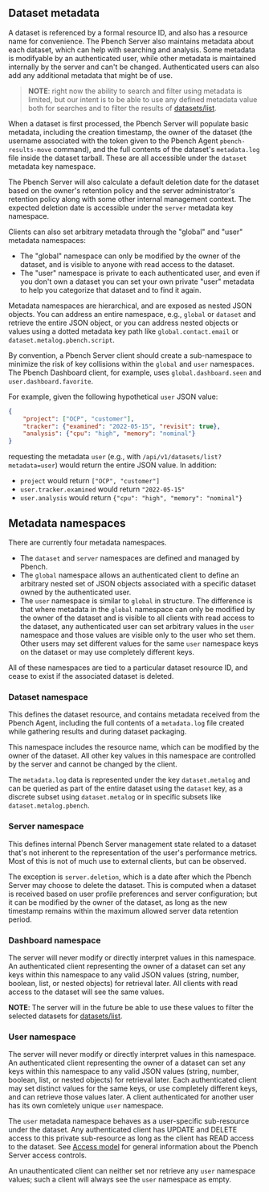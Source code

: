 ## Dataset metadata

A dataset is referenced by a formal resource ID, and also has a resource name
for convenience. The Pbench Server also maintains metadata about each dataset,
which can help with searching and analysis. Some metadata is modifyable by an
authenticated user, while other metadata is maintained internally by the server
and can't be changed. Authenticated users can also add any additional metadata
that might be of use.

>__NOTE__: right now the ability to search and filter using metadata is
limited, but our intent is to be able to use any defined metadata value both
for searches and to filter the results of [datasets/list](V1/list.md).

When a dataset is first processed, the Pbench Server will populate basic
metadata, including the creation timestamp, the owner of the dataset (the
username associated with the token given to the Pbench Agent
`pbench-results-move` command), and the full contents of the dataset's
`metadata.log` file inside the dataset tarball. These are all accessible
under the `dataset` metadata key namespace.

The Pbench Server will also calculate a default deletion date for the dataset
based on the owner's retention policy and the server administrator's retention
policy along with some other internal management context. The expected deletion
date is accessible under the `server` metadata key namespace.

Clients can also set arbitrary metadata through the "global" and "user"
metadata namespaces:
* The "global" namespace can only be modified by the owner of the dataset,
and is visible to anyone with read access to the dataset.
* The "user" namespace is private to each authenticated user, and even if you
don't own a dataset you can set your own private "user" metadata to help you
categorize that dataset and to find it again.

Metadata namespaces are hierarchical, and are exposed as nested JSON objects.
You can address an entire namespace, e.g., `global` or `dataset` and
retrieve the entire JSON object, or you can address nested objects or values
using a dotted metadata key path like `global.contact.email` or
`dataset.metalog.pbench.script`.

By convention, a Pbench Server client should create a sub-namespace to minimize
the risk of key collisions within the `global` and `user` namespaces. The
Pbench Dashboard client, for example, uses `global.dashboard.seen` and
`user.dashboard.favorite`.

For example, given the following hypothetical `user` JSON value:

```json
{
    "project": ["OCP", "customer"],
    "tracker": {"examined": "2022-05-15", "revisit": true},
    "analysis": {"cpu": "high", "memory": "nominal"}
}
```

requesting the metadata `user` (e.g., with `/api/v1/datasets/list?metadata=user`)
would return the entire JSON value. In addition:
* `project` would return `["OCP", "customer"]`
* `user.tracker.examined` would return `"2022-05-15"`
* `user.analysis` would return `{"cpu": "high", "memory": "nominal"}`

## Metadata namespaces

There are currently four metadata namespaces.

* The `dataset` and `server` namespaces are defined and managed by Pbench.
* The `global` namespace allows an authenticated client to define an
arbitrary nested set of JSON objects associated with a specific dataset
owned by the authenticated user.
* The `user` namespace is similar to `global` in structure. The difference
is that where metadata in the `global` namespace can only be modified by the
owner of the dataset and is visible to all clients with read access to the
dataset, any authenticated user can set arbitrary values in the `user`
namespace and those values are visible only to the user who set them. Other
users may set different values for the same `user` namespace keys on the
dataset or may use completely different keys.

All of these namespaces are tied to a particular dataset resource ID, and cease
to exist if the associated dataset is deleted.

### Dataset namespace

This defines the dataset resource, and contains metadata received from the
Pbench Agent, including the full contents of a `metadata.log` file created
while gathering results and during dataset packaging.

This namespace includes the resource name, which can be modified by the owner
of the dataset. All other key values in this namespace are controlled by the
server and cannot be changed by the client.

The `metadata.log` data is represented under the key `dataset.metalog` and can
be queried as part of the entire dataset using the `dataset` key, as a discrete
subset using `dataset.metalog` or in specific subsets like
`dataset.metalog.pbench`.

### Server namespace

This defines internal Pbench Server management state related to a dataset
that's not inherent to the representation of the user's performance metrics.
Most of this is not of much use to external clients, but can be observed.

The exception is `server.deletion`, which is a date after which the Pbench
Server may choose to delete the dataset. This is computed when a dataset is
received based on user profile preferences and server configuration; but it can
be modified by the owner of the dataset, as long as the new timestamp remains
within the maximum allowed server data retention period.

### Dashboard namespace

The server will never modify or directly interpret values in this namespace. An
authenticated client representing the owner of a dataset can set any keys
within this namespace to any valid JSON values (string, number, boolean, list,
or nested objects) for retrieval later. All clients with read access to the
dataset will see the same values.

__NOTE__: The server will in the future be able to use these values to filter
the selected datasets for [datasets/list](V1/list.md).

### User namespace

The server will never modify or directly interpret values in this namespace. An
authenticated client representing the owner of a dataset can set any keys
within this namespace to any valid JSON values (string, number, boolean, list,
or nested objects) for retrieval later. Each authenticated client may set
distinct values for the same keys, or use completely different keys, and can
retrieve those values later. A client authenticated for another user has
its own comletely unique `user` namespace.

The `user` metadata namespace behaves as a user-specific sub-resource under the
dataset. Any authenticated client has UPDATE and DELETE access to this private
sub-resource as long as the client has READ access to the dataset. See
[Access model](./access_model.md) for general information about the Pbench
Server access controls.

An unauthenticated client can neither set nor retrieve any `user` namespace
values; such a client will always see the `user` namespace as empty.
